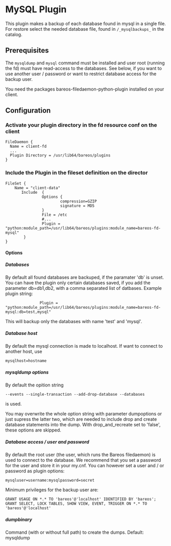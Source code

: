 # MySQL Plugin

This plugin makes a backup of each database found in mysql in a single file.
For restore select the needed database file, found in `/_mysqlbackups_` in the catalog.

## Prerequisites
The `mysqldump` and `mysql` command must be installed and user root (running the fd) must have read-access to the databases. See below, if you
want to use another user / password or want to restrict database access for the backup user.

You need the packages bareos-filedaemon-python-plugin installed on your client.

## Configuration

### Activate your plugin directory in the fd resource conf on the client
```
FileDaemon {                          
  Name = client-fd
  ...
  Plugin Directory = /usr/lib64/bareos/plugins
}
```

### Include the Plugin in the fileset definition on the director
```
FileSet {
    Name = "client-data"
       Include  {
                Options {
                        compression=GZIP
                        signature = MD5
                }
                File = /etc
                #...
                Plugin = "python:module_path=/usr/lib64/bareos/plugins:module_name=bareos-fd-mysql"
        }
}
```

#### Options ####

##### Databases #####
By default all found databases are backuped, if the paramater 'db' is unset. You can have the plugin only certain databases saved, if you add
the parameter db=db1,db2, with a comma separated list of datbases.
Example plugin string:
```
               Plugin = "python:module_path=/usr/lib64/bareos/plugins:module_name=bareos-fd-mysql:db=test,mysql"
```
This will backup only the databases with name 'test' and 'mysql'.

##### Database host #####

By default the mysql connection is made to localhost. If want to connect to another host, use
```
mysqlhost=hostname
```

##### mysqldump options #####

By default the opition string
```
--events --single-transaction --add-drop-database --databases
```
is used.

You may overwrite the whole option string with parameter dumpoptions or just supress the latter two, which are needed to include drop and
create database statements into the dump. With drop_and_recreate set to 'false', these options are skipped.


##### Database access /  user and password  #####

By default the root user (the user, which runs the Bareos filedaemon) is used to connect to the database. We recommend that you set
a password for the user and store it in your my.cnf. You can however set a user and / or password as plugin options:
```
mysqluser=username:mysqlpassword=secret
```

Minimum privileges for the backup user are:
```
GRANT USAGE ON *.* TO 'bareos'@'localhost' IDENTIFIED BY 'bareos';
GRANT SELECT, LOCK TABLES, SHOW VIEW, EVENT, TRIGGER ON *.* TO 'bareos'@'localhost'
```
##### dumpbinary #####

Command (with or without full path) to create the dumps. Default: mysqldump

